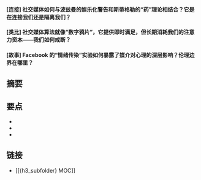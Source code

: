 #### [连接] 社交媒体如何与波兹曼的娱乐化警告和斯蒂格勒的“药”理论相结合？它是在连接我们还是隔离我们？


#### [类比] 社交媒体算法就像“数字鸦片”，它提供即时满足，但长期消耗我们的注意力资本——我们如何戒断？


#### [故事] Facebook 的“情绪传染”实验如何暴露了媒介对心理的深层影响？伦理边界在哪里？


## 摘要


## 要点

- 
- 
- 

## 链接

- [[{h3_subfolder} MOC]]

